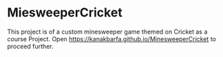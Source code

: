 # MiesweeperCricket
This project is of a custom minesweeper game themed on Cricket as a course Project. Open https://kanakbarfa.github.io/MinesweeperCricket to proceed further.
